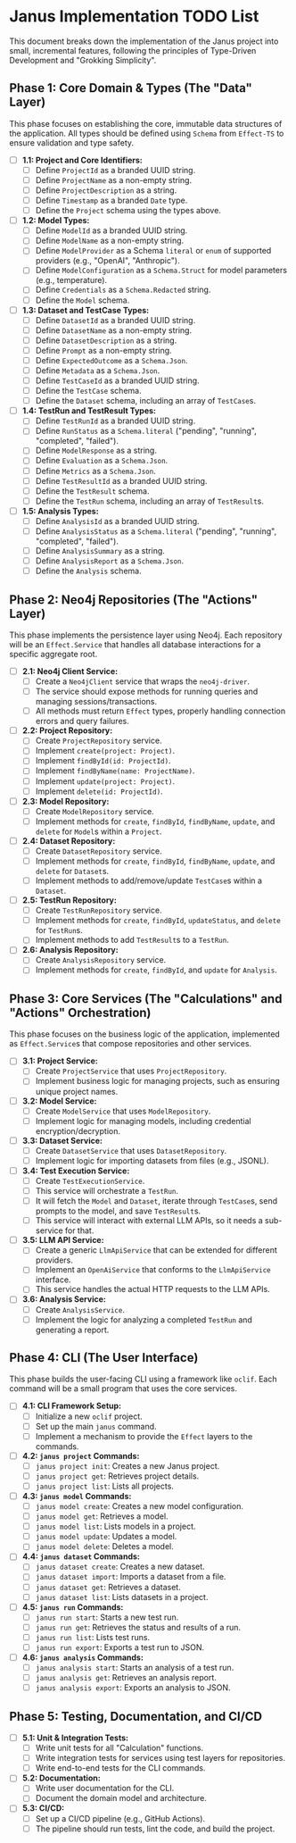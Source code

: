 
# Janus Implementation TODO List

This document breaks down the implementation of the Janus project into small, incremental features, following the principles of Type-Driven Development and "Grokking Simplicity".

## Phase 1: Core Domain & Types (The "Data" Layer)

This phase focuses on establishing the core, immutable data structures of the application. All types should be defined using `Schema` from `Effect-TS` to ensure validation and type safety.

-   [ ] **1.1: Project and Core Identifiers:**
    -   [ ] Define `ProjectId` as a branded UUID string.
    -   [ ] Define `ProjectName` as a non-empty string.
    -   [ ] Define `ProjectDescription` as a string.
    -   [ ] Define `Timestamp` as a branded `Date` type.
    -   [ ] Define the `Project` schema using the types above.

-   [ ] **1.2: Model Types:**
    -   [ ] Define `ModelId` as a branded UUID string.
    -   [ ] Define `ModelName` as a non-empty string.
    -   [ ] Define `ModelProvider` as a Schema `literal` or `enum` of supported providers (e.g., "OpenAI", "Anthropic").
    -   [ ] Define `ModelConfiguration` as a `Schema.Struct` for model parameters (e.g., temperature).
    -   [ ] Define `Credentials` as a `Schema.Redacted` string.
    -   [ ] Define the `Model` schema.

-   [ ] **1.3: Dataset and TestCase Types:**
    -   [ ] Define `DatasetId` as a branded UUID string.
    -   [ ] Define `DatasetName` as a non-empty string.
    -   [ ] Define `DatasetDescription` as a string.
    -   [ ] Define `Prompt` as a non-empty string.
    -   [ ] Define `ExpectedOutcome` as a `Schema.Json`.
    -   [ ] Define `Metadata` as a `Schema.Json`.
    -   [ ] Define `TestCaseId` as a branded UUID string.
    -   [ ] Define the `TestCase` schema.
    -   [ ] Define the `Dataset` schema, including an array of `TestCase`s.

-   [ ] **1.4: TestRun and TestResult Types:**
    -   [ ] Define `TestRunId` as a branded UUID string.
    -   [ ] Define `RunStatus` as a `Schema.literal` ("pending", "running", "completed", "failed").
    -   [ ] Define `ModelResponse` as a string.
    -   [ ] Define `Evaluation` as a `Schema.Json`.
    -   [ ] Define `Metrics` as a `Schema.Json`.
    -   [ ] Define `TestResultId` as a branded UUID string.
    -   [ ] Define the `TestResult` schema.
    -   [ ] Define the `TestRun` schema, including an array of `TestResult`s.

-   [ ] **1.5: Analysis Types:**
    -   [ ] Define `AnalysisId` as a branded UUID string.
    -   [ ] Define `AnalysisStatus` as a `Schema.literal` ("pending", "running", "completed", "failed").
    -   [ ] Define `AnalysisSummary` as a string.
    -   [ ] Define `AnalysisReport` as a `Schema.Json`.
    -   [ ] Define the `Analysis` schema.

## Phase 2: Neo4j Repositories (The "Actions" Layer)

This phase implements the persistence layer using Neo4j. Each repository will be an `Effect.Service` that handles all database interactions for a specific aggregate root.

-   [ ] **2.1: Neo4j Client Service:**
    -   [ ] Create a `Neo4jClient` service that wraps the `neo4j-driver`.
    -   [ ] The service should expose methods for running queries and managing sessions/transactions.
    -   [ ] All methods must return `Effect` types, properly handling connection errors and query failures.

-   [ ] **2.2: Project Repository:**
    -   [ ] Create `ProjectRepository` service.
    -   [ ] Implement `create(project: Project)`.
    -   [ ] Implement `findById(id: ProjectId)`.
    -   [ ] Implement `findByName(name: ProjectName)`.
    -   [ ] Implement `update(project: Project)`.
    -   [ ] Implement `delete(id: ProjectId)`.

-   [ ] **2.3: Model Repository:**
    -   [ ] Create `ModelRepository` service.
    -   [ ] Implement methods for `create`, `findById`, `findByName`, `update`, and `delete` for `Model`s within a `Project`.

-   [ ] **2.4: Dataset Repository:**
    -   [ ] Create `DatasetRepository` service.
    -   [ ] Implement methods for `create`, `findById`, `findByName`, `update`, and `delete` for `Dataset`s.
    -   [ ] Implement methods to add/remove/update `TestCase`s within a `Dataset`.

-   [ ] **2.5: TestRun Repository:**
    -   [ ] Create `TestRunRepository` service.
    -   [ ] Implement methods for `create`, `findById`, `updateStatus`, and `delete` for `TestRun`s.
    -   [ ] Implement methods to add `TestResult`s to a `TestRun`.

-   [ ] **2.6: Analysis Repository:**
    -   [ ] Create `AnalysisRepository` service.
    -   [ ] Implement methods for `create`, `findById`, and `update` for `Analysis`.

## Phase 3: Core Services (The "Calculations" and "Actions" Orchestration)

This phase focuses on the business logic of the application, implemented as `Effect.Service`s that compose repositories and other services.

-   [ ] **3.1: Project Service:**
    -   [ ] Create `ProjectService` that uses `ProjectRepository`.
    -   [ ] Implement business logic for managing projects, such as ensuring unique project names.

-   [ ] **3.2: Model Service:**
    -   [ ] Create `ModelService` that uses `ModelRepository`.
    -   [ ] Implement logic for managing models, including credential encryption/decryption.

-   [ ] **3.3: Dataset Service:**
    -   [ ] Create `DatasetService` that uses `DatasetRepository`.
    -   [ ] Implement logic for importing datasets from files (e.g., JSONL).

-   [ ] **3.4: Test Execution Service:**
    -   [ ] Create `TestExecutionService`.
    -   [ ] This service will orchestrate a `TestRun`.
    -   [ ] It will fetch the `Model` and `Dataset`, iterate through `TestCase`s, send prompts to the model, and save `TestResult`s.
    -   [ ] This service will interact with external LLM APIs, so it needs a sub-service for that.

-   [ ] **3.5: LLM API Service:**
    -   [ ] Create a generic `LlmApiService` that can be extended for different providers.
    -   [ ] Implement an `OpenAiService` that conforms to the `LlmApiService` interface.
    -   [ ] This service handles the actual HTTP requests to the LLM APIs.

-   [ ] **3.6: Analysis Service:**
    -   [ ] Create `AnalysisService`.
    -   [ ] Implement the logic for analyzing a completed `TestRun` and generating a report.

## Phase 4: CLI (The User Interface)

This phase builds the user-facing CLI using a framework like `oclif`. Each command will be a small program that uses the core services.

-   [ ] **4.1: CLI Framework Setup:**
    -   [ ] Initialize a new `oclif` project.
    -   [ ] Set up the main `janus` command.
    -   [ ] Implement a mechanism to provide the `Effect` layers to the commands.

-   [ ] **4.2: `janus project` Commands:**
    -   [ ] `janus project init`: Creates a new Janus project.
    -   [ ] `janus project get`: Retrieves project details.
    -   [ ] `janus project list`: Lists all projects.

-   [ ] **4.3: `janus model` Commands:**
    -   [ ] `janus model create`: Creates a new model configuration.
    -   [ ] `janus model get`: Retrieves a model.
    -   [ ] `janus model list`: Lists models in a project.
    -   [ ] `janus model update`: Updates a model.
    -   [ ] `janus model delete`: Deletes a model.

-   [ ] **4.4: `janus dataset` Commands:**
    -   [ ] `janus dataset create`: Creates a new dataset.
    -   [ ] `janus dataset import`: Imports a dataset from a file.
    -   [ ] `janus dataset get`: Retrieves a dataset.
    -   [ ] `janus dataset list`: Lists datasets in a project.

-   [ ] **4.5: `janus run` Commands:**
    -   [ ] `janus run start`: Starts a new test run.
    -   [ ] `janus run get`: Retrieves the status and results of a run.
    -   [ ] `janus run list`: Lists test runs.
    -   [ ] `janus run export`: Exports a test run to JSON.

-   [ ] **4.6: `janus analysis` Commands:**
    -   [ ] `janus analysis start`: Starts an analysis of a test run.
    -   [ ] `janus analysis get`: Retrieves an analysis report.
    -   [ ] `janus analysis export`: Exports an analysis to JSON.

## Phase 5: Testing, Documentation, and CI/CD

-   [ ] **5.1: Unit & Integration Tests:**
    -   [ ] Write unit tests for all "Calculation" functions.
    -   [ ] Write integration tests for services using test layers for repositories.
    -   [ ] Write end-to-end tests for the CLI commands.

-   [ ] **5.2: Documentation:**
    -   [ ] Write user documentation for the CLI.
    -   [ ] Document the domain model and architecture.

-   [ ] **5.3: CI/CD:**
    -   [ ] Set up a CI/CD pipeline (e.g., GitHub Actions).
    -   [ ] The pipeline should run tests, lint the code, and build the project.
